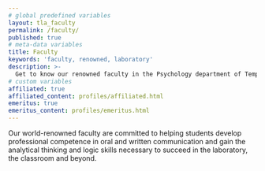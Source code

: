 ```yaml
---
# global predefined variables
layout: tla_faculty
permalink: /faculty/
published: true
# meta-data variables
title: Faculty
keywords: 'faculty, renowned, laboratory'
description: >-
  Get to know our renowned faculty in the Psychology department of Temple University’s College of Liberal Arts.
# custom variables
affiliated: true
affiliated_content: profiles/affiliated.html
emeritus: true
emeritus_content: profiles/emeritus.html
---
```

Our world-renowned faculty are committed to helping students develop professional competence in oral and written communication and gain the analytical thinking and logic skills necessary to succeed in the laboratory, the classroom and beyond.
